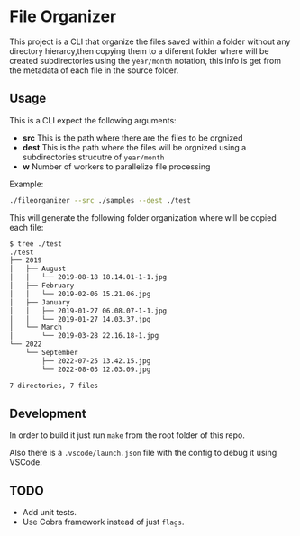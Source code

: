 # File Organizer

This project is a CLI that organize the files saved within a folder without any directory hierarcy,then copying them to a diferent folder where will be created subdirectories using the `year/month` notation, this info is get from the metadata of each file in the source folder.

## Usage

This is a CLI expect the following arguments:

* **src** This is the path where there are the files to be orgnized
* **dest** This is the path where the files will be orgnized using a subdirectories strucutre of `year/month`
* **w** Number of workers to parallelize file processing

Example:

```bash
./fileorganizer --src ./samples --dest ./test
```

This will generate the following folder organization where will be copied each file:

```bash
$ tree ./test
./test
├── 2019
│   ├── August
│   │   └── 2019-08-18 18.14.01-1-1.jpg
│   ├── February
│   │   └── 2019-02-06 15.21.06.jpg
│   ├── January
│   │   ├── 2019-01-27 06.08.07-1-1.jpg
│   │   └── 2019-01-27 14.03.37.jpg
│   └── March
│       └── 2019-03-28 22.16.18-1.jpg
└── 2022
    └── September
        ├── 2022-07-25 13.42.15.jpg
        └── 2022-08-03 12.03.09.jpg

7 directories, 7 files
```

## Development

In order to build it just run `make` from the root folder of this repo.

Also there is a `.vscode/launch.json` file with the config to debug it using VSCode.

## TODO

* Add unit tests.
* Use Cobra framework instead of just `flags`.
